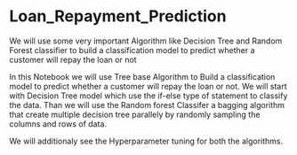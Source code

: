 # Loan_Repayment_Prediction
We will use some very important Algorithm like Decision Tree and Random Forest classifier to build a classification model to predict whether a customer will repay the loan or not

In this Notebook we will use Tree base Algorithm to Build a classification model to predict whether a customer will repay the loan or not. We will start with Decision Tree model which use the if-else type of statement to classify the data. Than we will use the Random forest Classifer a bagging algorithm that create multiple decision tree parallely by randomly sampling the columns and rows of data.

We will additionaly see the Hyperparameter tuning for both the algorithms.
